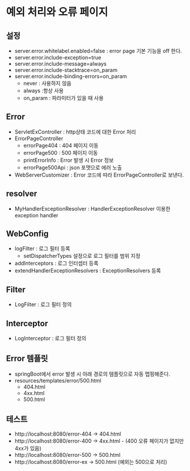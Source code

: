 # 예외 처리와 오류 페이지
## 설정
- server.error.whitelabel.enabled=false : error page 기본 기능을 off 한다.
- server.error.include-exception=true
- server.error.include-message=always
- server.error.include-stacktrace=on_param
- server.error.include-binding-errors=on_param
	- never : 사용하지 않음
	- always :항상 사용
	- on_param : 파라미터가 있을 때 사용
	
## Error
- ServletExController : http상태 코드에 대한 Error 처리
- ErrorPageController
	 - errorPage404 : 404 페이지 이동
	 - errorPage500 : 500 페이지 이동
	 - printErrorInfo : Error 발생 시 Error 정보
	 - errorPage500Api : json 포맷으로 에러 노출
- WebServerCustomizer : Error 코드에 따라 ErrorPageController로 보낸다.

## resolver
- MyHandlerExceptionResolver : HandlerExceptionResolver 이용한 exception handler

## WebConfig
- logFilter : 로그 필터 등록
	- setDispatcherTypes 설정으로 로그 필터를 범위 지정
- addInterceptors : 로그 인터셉터 등록
- extendHandlerExceptionResolvers : ExceptionResolvers 등록
	
## Filter
- LogFilter : 로그 필터 정의

## Interceptor
- LogInterceptor : 로그 필터 정의

## Error 템플릿
- springBoot에서 error 발생 시 아래 경로의 템플릿으로 자동 맵핑해준다.
- resources/templates/error/500.html
	- 404.html
	- 4xx.html
	- 500.html
	
## 테스트
- http://localhost:8080/error-404 -> 404.html
- http://localhost:8080/error-400 -> 4xx.html - (400 오류 페이지가 없지만 4xx가 있음)
- http://localhost:8080/error-500 -> 500.html
- http://localhost:8080/error-ex -> 500.html (예외는 500으로 처리)
